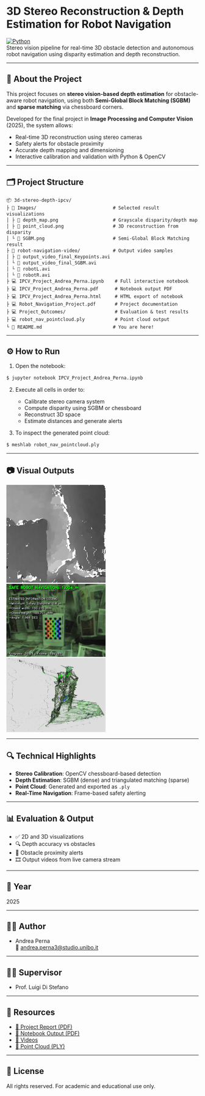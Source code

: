 # 3D Stereo Reconstruction & Depth Estimation for Robot Navigation

[![Python](https://img.shields.io/badge/Python-3.10-blue?logo=python)](https://www.python.org/)  
Stereo vision pipeline for real-time 3D obstacle detection and autonomous robot navigation using disparity estimation and depth reconstruction.

---

## 🧠 About the Project

This project focuses on **stereo vision-based depth estimation** for obstacle-aware robot navigation, using both **Semi-Global Block Matching (SGBM)** and **sparse matching** via chessboard corners.

Developed for the final project in **Image Processing and Computer Vision** (2025), the system allows:

- Real-time 3D reconstruction using stereo cameras  
- Safety alerts for obstacle proximity  
- Accurate depth mapping and dimensioning  
- Interactive calibration and validation with Python & OpenCV  

---

## 🗂 Project Structure

```
📦 3d-stereo-depth-ipcv/
├ 📁 Images/                            # Selected result visualizations
│ ├ 📸 depth_map.png                    # Grayscale disparity/depth map
│ ├ 📸 point_cloud.png                  # 3D reconstruction from disparity
│ └ 📸 SGBM.png                         # Semi-Global Block Matching result
├ 📁 robot-navigation-video/            # Output video samples
│ ├ 🎥 output_video_final_Keypoints.avi
│ └ 🎥 output_video_final_SGBM.avi
│ └ 🎥 robotL.avi
│ └ 🎥 robotR.avi
├ 💻 IPCV_Project_Andrea_Perna.ipynb    # Full interactive notebook
├ 💻 IPCV_Project_Andrea_Perna.pdf      # Notebook output PDF
├ 💻 IPCV_Project_Andrea_Perna.html     # HTML export of notebook
├ 💻 Robot_Navigation_Project.pdf       # Project documentation
├ 💻 Project_Outcomes/                  # Evaluation & test results
├ 💻 robot_nav_pointcloud.ply           # Point cloud output
└ 📄 README.md                          # You are here!
```

---

## ⚙️ How to Run

1. Open the notebook:

```bash
$ jupyter notebook IPCV_Project_Andrea_Perna.ipynb
```

2. Execute all cells in order to:
   - Calibrate stereo camera system  
   - Compute disparity using SGBM or chessboard  
   - Reconstruct 3D space  
   - Estimate distances and generate alerts  

3. To inspect the generated point cloud:

```bash
$ meshlab robot_nav_pointcloud.ply
```

---

## 📷 Visual Outputs

<p float="left">
  <img src="./Images/depth_map.png" width="260"/>
  <img src="./Images/SGBM.png" width="260"/>
  <img src="./Images/point_cloud.png" width="260"/>
</p>

---

## 🔍 Technical Highlights

- **Stereo Calibration**: OpenCV chessboard-based detection  
- **Depth Estimation**: SGBM (dense) and triangulated matching (sparse)  
- **Point Cloud**: Generated and exported as `.ply`  
- **Real-Time Navigation**: Frame-based safety alerting  

---

## 📊 Evaluation & Output

- ✅ 2D and 3D visualizations  
- 🔍 Depth accuracy vs obstacles  
- 🛑 Obstacle proximity alerts  
- 🎞️ Output videos from live camera stream  

---

## 📅 Year

2025

---

## 👨‍🎓 Author

- Andrea Perna  
📧 andrea.perna3@studio.unibo.it

---

## 👩‍🏫 Supervisor

- Prof. Luigi Di Stefano

---

## 📎 Resources

- [📘 Project Report (PDF)](./Robot_Navigation_Project.pdf)  
- [📄 Notebook Output (PDF)](./IPCV_Project_Andrea_Perna.pdf)  
- [🎥 Videos](./robot-navigation-video/)  
- [🔵 Point Cloud (PLY)](./robot_nav_pointcloud.ply)  

---

## 📜 License

All rights reserved. For academic and educational use only.
